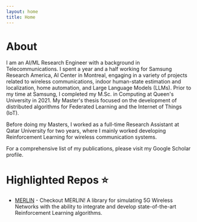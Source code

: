 ```yaml
---
layout: home
title: Home
---
```


# About
I am an AI/ML Research Engineer with a background in Telecommunications. I spent a year and a half working for Samsung Research America, AI Center in Montreal, engaging in a variety of projects related to wireless communications, indoor human-state estimation and localization, home automation, and Large Language Models (LLMs). Prior to my time at Samsung, I completed my M.Sc. in Computing at Queen's University in 2021. My Master's thesis focused on the development of distributed algorithms for Federated Learning and the Internet of Things (IoT).

Before doing my Masters, I worked as a full-time Research Assistant at Qatar University for two years, where I mainly worked developing Reinforcement Learning for wireless communication systems.

For a comprehensive list of my publications, please visit my Google Scholar profile.

# Highlighted Repos ⭐

- [MERLIN](https://github.com/saria-lh/MERLIN) - Checkout MERLIN! A library for simulating 5G Wireless Networks with the ability to integrate and develop state-of-the-art Reinforcement Learning algorithms.
